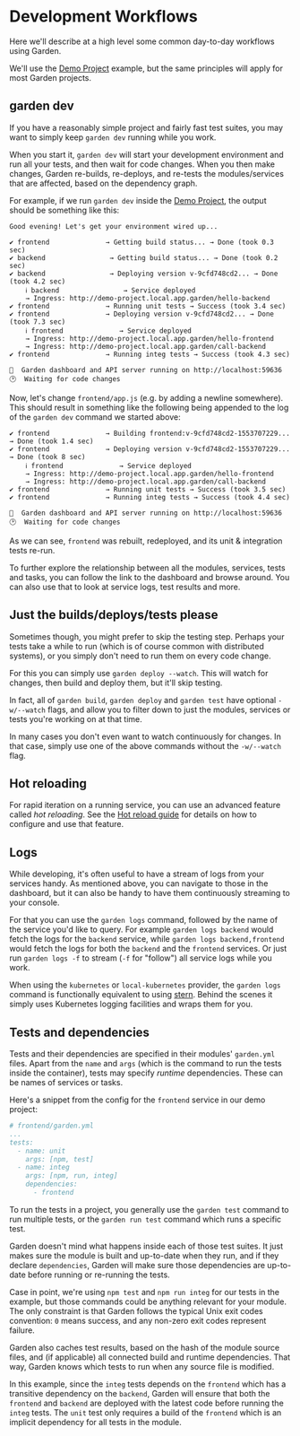 # Development Workflows

Here we'll describe at a high level some common day-to-day workflows using Garden.

We'll use the [Demo Project](https://github.com/garden-io/garden/tree/v0.11.14/examples/demo-project) example, but the same principles will apply for most Garden projects.

## garden dev

If you have a reasonably simple project and fairly fast test suites, you may want to simply keep `garden dev` running
while you work.

When you start it, `garden dev` will start your development environment and run all your tests, and then wait for code
changes. When you then make changes, Garden re-builds, re-deploys, and re-tests the modules/services that are affected,
based on the dependency graph.

For example, if we run `garden dev` inside the [Demo Project](https://github.com/garden-io/garden/tree/v0.11.14/examples/demo-project), the output should be something like this:

```plain
Good evening! Let's get your environment wired up...

✔ frontend              → Getting build status... → Done (took 0.3 sec)
✔ backend                → Getting build status... → Done (took 0.2 sec)
✔ backend                → Deploying version v-9cfd748cd2... → Done (took 4.2 sec)
    ℹ backend                → Service deployed
    → Ingress: http://demo-project.local.app.garden/hello-backend
✔ frontend              → Running unit tests → Success (took 3.4 sec)
✔ frontend              → Deploying version v-9cfd748cd2... → Done (took 7.3 sec)
    ℹ frontend              → Service deployed
    → Ingress: http://demo-project.local.app.garden/hello-frontend
    → Ingress: http://demo-project.local.app.garden/call-backend
✔ frontend              → Running integ tests → Success (took 4.3 sec)

🌻  Garden dashboard and API server running on http://localhost:59636
🕑  Waiting for code changes
```

Now, let's change `frontend/app.js` (e.g. by adding a newline somewhere). This should result in something like the following being appended to the log of the `garden dev` command we started above:

```plain
✔ frontend              → Building frontend:v-9cfd748cd2-1553707229... → Done (took 1.4 sec)
✔ frontend              → Deploying version v-9cfd748cd2-1553707229... → Done (took 8 sec)
    ℹ frontend              → Service deployed
    → Ingress: http://demo-project.local.app.garden/hello-frontend
    → Ingress: http://demo-project.local.app.garden/call-backend
✔ frontend              → Running unit tests → Success (took 3.5 sec)
✔ frontend              → Running integ tests → Success (took 4.4 sec)

🌻  Garden dashboard and API server running on http://localhost:59636
🕑  Waiting for code changes
```

As we can see, `frontend` was rebuilt, redeployed, and its unit & integration tests re-run.

To further explore the relationship between all the modules, services, tests and tasks, you can follow the link to
the dashboard and browse around. You can also use that to look at service logs, test results and more.

## Just the builds/deploys/tests please

Sometimes though, you might prefer to skip the testing step. Perhaps your tests take a while to run (which is of course
common with distributed systems), or you simply don't need to run them on every code change.

For this you can simply use `garden deploy --watch`. This will watch for changes, then build and deploy them, but it'll
skip testing.

In fact, all of `garden build`, `garden deploy` and `garden test` have optional `-w/--watch` flags, and allow
you to filter down to just the modules, services or tests you're working on at that time.

In many cases you don't even want to watch continuously for changes. In that case, simply use one of the above commands
without the `-w/--watch` flag.

## Hot reloading

For rapid iteration on a running service, you can use an advanced feature called _hot reloading_.
See the [Hot reload guide](./hot-reload.md) for details on how to configure and use that feature.

## Logs

While developing, it's often useful to have a stream of logs from your services handy. As mentioned above, you can
navigate to those in the dashboard, but it can also be handy to have them continuously streaming to your console.

For that you can use the `garden logs` command, followed by the name of the service you'd like to query. For example `garden logs backend` would fetch the logs for the `backend` service, while `garden logs backend,frontend` would fetch the logs for both the `backend` and the `frontend` services. Or just run `garden logs -f` to stream (`-f` for "follow") all service logs while you work.

When using the `kubernetes` or `local-kubernetes` provider, the `garden logs` command is functionally equivalent to
using [stern](https://github.com/wercker/stern). Behind the scenes it simply uses Kubernetes logging facilities and
wraps them for you.

## Tests and dependencies

Tests and their dependencies are specified in their modules' `garden.yml` files. Apart from the `name` and `args` (which is the command
to run the tests inside the container), tests may specify _runtime_ dependencies. These can be names of services or tasks.

Here's a snippet from the config for the `frontend` service in our demo project:

```yaml
# frontend/garden.yml
...
tests:
  - name: unit
    args: [npm, test]
  - name: integ
    args: [npm, run, integ]
    dependencies:
      - frontend
```

To run the tests in a project, you generally use the `garden test` command to run multiple tests, or the `garden run test` command which runs a specific test.

Garden doesn't mind what happens inside each of those test suites. It just makes sure the module is built and up-to-date
when they run, and if they declare `dependencies`, Garden will make sure those dependencies are up-to-date before
running or re-running the tests.

Case in point, we're using `npm test` and `npm run integ` for our tests in the example, but those commands could be
anything relevant for your module. The only constraint is that Garden follows the typical Unix exit codes convention:
`0` means success, and any non-zero exit codes represent failure.

Garden also caches test results, based on the hash of the module source files, and (if applicable) all connected build
and runtime dependencies. That way, Garden knows which tests to run when any source file is modified.

In this example, since the `integ` tests depends on the `frontend` which has a transitive dependency on the `backend`,
Garden will ensure that both the `frontend` and `backend` are deployed with the latest code before running the `integ` tests.
The `unit` test only requires a build of the `frontend` which is an implicit dependency for all tests in the module.
